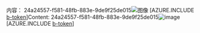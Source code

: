 <span data-ttu-id="247c5-101">内容： 24a24557-f581-48fb-883e-9de9f25de015![图像](0af446c9-667c-4201-bc41-3cc0d7a92c4b.png)
[AZURE.INCLUDE [b-token](3de0f27a-35da-4921-8322-fd3b4b44ad78.md)]</span><span class="sxs-lookup"><span data-stu-id="247c5-101">Content: 24a24557-f581-48fb-883e-9de9f25de015![image](0af446c9-667c-4201-bc41-3cc0d7a92c4b.png)
[AZURE.INCLUDE [b-token](3de0f27a-35da-4921-8322-fd3b4b44ad78.md)]</span></span>
